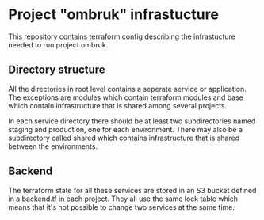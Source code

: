 # Project "ombruk" infrastucture

This repository contains terraform config describing the infrastucture needed to run project ombruk. 

## Directory structure

All the directories in root level contains a seperate service or application. The exceptions are modules which contain terraform modules
and base which contain infrastructure that is shared among several projects. 

In each service directory there should be at least two subdirectories named staging and production, one for each environment.
There may also be a subdirectory called shared which contains infrastructure that is shared between the environments.

## Backend

The terraform state for all these services are stored in an S3 bucket defined in a backend.tf in each project. They all use the same lock table
which means that it's not possible to change two services at the same time. 